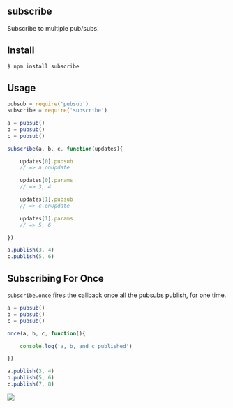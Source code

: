 ## subscribe

Subscribe to multiple pub/subs.

## Install

```js
$ npm install subscribe
```

## Usage

```js
pubsub = require('pubsub')
subscribe = require('subscribe')

a = pubsub()
b = pubsub()
c = pubsub()

subscribe(a, b, c, function(updates){

    updates[0].pubsub
    // => a.onUpdate

    updates[0].params
    // => 3, 4

    updates[1].pubsub
    // => c.onUpdate

    updates[1].params
    // => 5, 6

})

a.publish(3, 4)
c.publish(5, 6)
```

## Subscribing For Once

`subscribe.once` fires the callback once all the pubsubs publish, for one time.

```js
a = pubsub()
b = pubsub()
c = pubsub()

once(a, b, c, function(){

    console.log('a, b, and c published')

})

a.publish(3, 4)
b.publish(5, 6)
c.publish(7, 8)
```

![](http://distilleryimage1.s3.amazonaws.com/95e26d20910711e29deb22000a1f9355_6.jpg)
